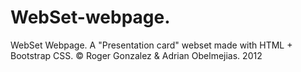 WebSet-webpage.
===============

WebSet Webpage. A "Presentation card" webset made with HTML + Bootstrap CSS. © Roger Gonzalez & Adrian Obelmejias. 2012
